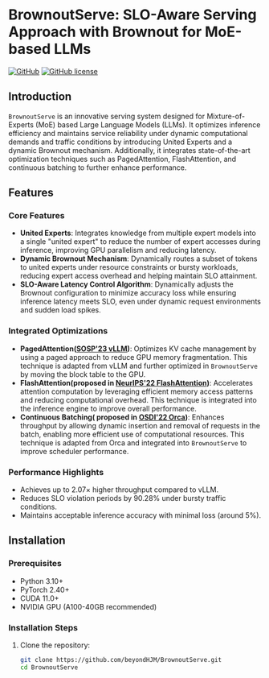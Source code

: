 # BrownoutServe: SLO-Aware Serving Approach with Brownout for MoE-based LLMs

[![GitHub](https://img.shields.io/github/stars/beyondHJM/BrownoutServe?style=social)](https://github.com/beyondHJM/BrownoutServe)
[![GitHub license](https://img.shields.io/github/license/beyondHJM/BrownoutServe)](https://github.com/beyondHJM/BrownoutServe/blob/main/LICENSE)

## Introduction

`BrownoutServe` is an innovative serving system designed for Mixture-of-Experts (MoE) based Large Language Models (LLMs). It optimizes inference efficiency and maintains service reliability under dynamic computational demands and traffic conditions by introducing United Experts and a dynamic Brownout mechanism. Additionally, it integrates state-of-the-art optimization techniques such as PagedAttention, FlashAttention, and continuous batching to further enhance performance.

## Features

### Core Features

- **United Experts**: Integrates knowledge from multiple expert models into a single "united expert" to reduce the number of expert accesses during inference, improving GPU parallelism and reducing latency.
- **Dynamic Brownout Mechanism**: Dynamically routes a subset of tokens to united experts under resource constraints or bursty workloads, reducing expert access overhead and helping maintain SLO attainment.
- **SLO-Aware Latency Control Algorithm**: Dynamically adjusts the Brownout configuration to minimize accuracy loss while ensuring inference latency meets SLO, even under dynamic request environments and sudden load spikes.

### Integrated Optimizations

- **PagedAttention([SOSP'23 vLLM](https://arxiv.org/abs/2309.06180))**: Optimizes KV cache management by using a paged approach to reduce GPU memory fragmentation. This technique is adapted from vLLM and further optimized in `BrownoutServe` by moving the block table to the GPU.
- **FlashAttention(proposed in [NeurIPS'22 FlashAttention]( https://arxiv.org/abs/2205.14135))**: Accelerates attention computation by leveraging efficient memory access patterns and reducing computational overhead. This technique is integrated into the inference engine to improve overall performance.
- **Continuous Batching( proposed in [OSDI'22 Orca](https://www.usenix.org/conference/osdi22/presentation/yu))**: Enhances throughput by allowing dynamic insertion and removal of requests in the batch, enabling more efficient use of computational resources. This technique is adapted from Orca and integrated into `BrownoutServe` to improve scheduler performance.

### Performance Highlights

- Achieves up to 2.07× higher throughput compared to vLLM.
- Reduces SLO violation periods by 90.28% under bursty traffic conditions.
- Maintains acceptable inference accuracy with minimal loss (around 5%).

## Installation

### Prerequisites

- Python 3.10+
- PyTorch 2.40+
- CUDA 11.0+
- NVIDIA GPU (A100-40GB recommended)

### Installation Steps

1. Clone the repository:
   ```bash
   git clone https://github.com/beyondHJM/BrownoutServe.git
   cd BrownoutServe